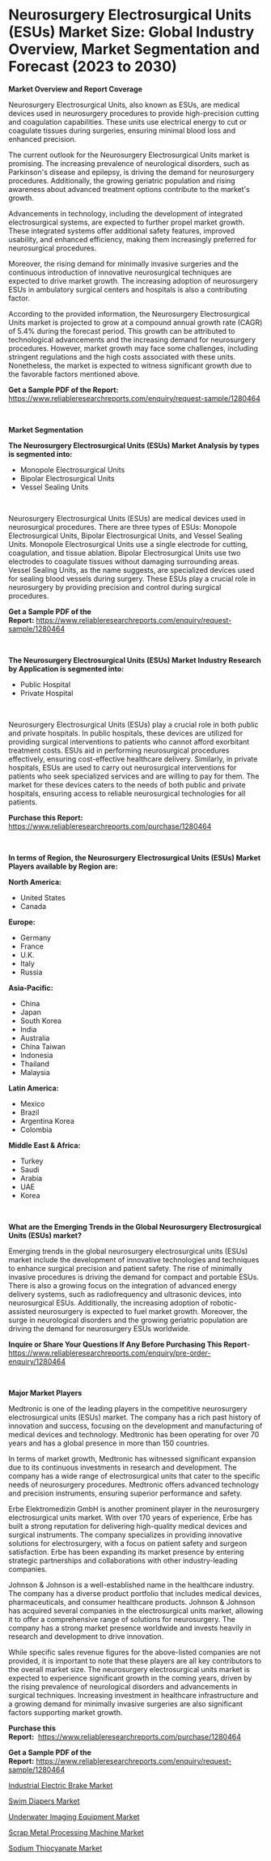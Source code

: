 <p><h1>Neurosurgery Electrosurgical Units (ESUs) Market Size: Global Industry Overview, Market Segmentation and Forecast (2023 to 2030)</h1></p><p><strong>Market Overview and Report Coverage</strong></p>
<p><p>Neurosurgery Electrosurgical Units, also known as ESUs, are medical devices used in neurosurgery procedures to provide high-precision cutting and coagulation capabilities. These units use electrical energy to cut or coagulate tissues during surgeries, ensuring minimal blood loss and enhanced precision.</p><p>The current outlook for the Neurosurgery Electrosurgical Units market is promising. The increasing prevalence of neurological disorders, such as Parkinson's disease and epilepsy, is driving the demand for neurosurgery procedures. Additionally, the growing geriatric population and rising awareness about advanced treatment options contribute to the market's growth.</p><p>Advancements in technology, including the development of integrated electrosurgical systems, are expected to further propel market growth. These integrated systems offer additional safety features, improved usability, and enhanced efficiency, making them increasingly preferred for neurosurgical procedures.</p><p>Moreover, the rising demand for minimally invasive surgeries and the continuous introduction of innovative neurosurgical techniques are expected to drive market growth. The increasing adoption of neurosurgery ESUs in ambulatory surgical centers and hospitals is also a contributing factor.</p><p>According to the provided information, the Neurosurgery Electrosurgical Units market is projected to grow at a compound annual growth rate (CAGR) of 5.4% during the forecast period. This growth can be attributed to technological advancements and the increasing demand for neurosurgery procedures. However, market growth may face some challenges, including stringent regulations and the high costs associated with these units. Nonetheless, the market is expected to witness significant growth due to the favorable factors mentioned above.</p></p>
<p><strong>Get a Sample PDF of the Report:</strong> <a href="https://www.reliableresearchreports.com/enquiry/request-sample/1280464">https://www.reliableresearchreports.com/enquiry/request-sample/1280464</a></p>
<p>&nbsp;</p>
<p><strong>Market Segmentation</strong></p>
<p><strong>The Neurosurgery Electrosurgical Units (ESUs) Market Analysis by types is segmented into:</strong></p>
<p><ul><li>Monopole Electrosurgical Units</li><li>Bipolar Electrosurgical Units</li><li>Vessel Sealing Units</li></ul></p>
<p>&nbsp;</p>
<p><p>Neurosurgery Electrosurgical Units (ESUs) are medical devices used in neurosurgical procedures. There are three types of ESUs: Monopole Electrosurgical Units, Bipolar Electrosurgical Units, and Vessel Sealing Units. Monopole Electrosurgical Units use a single electrode for cutting, coagulation, and tissue ablation. Bipolar Electrosurgical Units use two electrodes to coagulate tissues without damaging surrounding areas. Vessel Sealing Units, as the name suggests, are specialized devices used for sealing blood vessels during surgery. These ESUs play a crucial role in neurosurgery by providing precision and control during surgical procedures.</p></p>
<p><strong>Get a Sample PDF of the Report:</strong>&nbsp;<a href="https://www.reliableresearchreports.com/enquiry/request-sample/1280464">https://www.reliableresearchreports.com/enquiry/request-sample/1280464</a></p>
<p>&nbsp;</p>
<p><strong>The Neurosurgery Electrosurgical Units (ESUs) Market Industry Research by Application is segmented into:</strong></p>
<p><ul><li>Public Hospital</li><li>Private Hospital</li></ul></p>
<p>&nbsp;</p>
<p><p>Neurosurgery Electrosurgical Units (ESUs) play a crucial role in both public and private hospitals. In public hospitals, these devices are utilized for providing surgical interventions to patients who cannot afford exorbitant treatment costs. ESUs aid in performing neurosurgical procedures effectively, ensuring cost-effective healthcare delivery. Similarly, in private hospitals, ESUs are used to carry out neurosurgical interventions for patients who seek specialized services and are willing to pay for them. The market for these devices caters to the needs of both public and private hospitals, ensuring access to reliable neurosurgical technologies for all patients.</p></p>
<p><strong>Purchase this Report:</strong>&nbsp; <a href="https://www.reliableresearchreports.com/purchase/1280464">https://www.reliableresearchreports.com/purchase/1280464</a></p>
<p>&nbsp;</p>
<p><strong>In terms of Region, the Neurosurgery Electrosurgical Units (ESUs) Market Players available by Region are:</strong></p>
<p>
    <p> <strong> North America: </strong>
        <ul>
            <li>United States</li>
            <li>Canada</li>
        </ul>
        </p> 
    <p> <strong> Europe: </strong>
        <ul>
            <li>Germany</li>
            <li>France</li>
            <li>U.K.</li>
            <li>Italy</li>
            <li>Russia</li>
        </ul>
        </p> 
    <p> <strong> Asia-Pacific: </strong>
        <ul>
            <li>China</li>
            <li>Japan</li>
            <li>South Korea</li>
            <li>India</li>
            <li>Australia</li>
            <li>China Taiwan</li>
            <li>Indonesia</li>
            <li>Thailand</li>
            <li>Malaysia</li>
        </ul>
        </p> 
    <p> <strong> Latin America: </strong>
        <ul>
            <li>Mexico</li>
            <li>Brazil</li>
            <li>Argentina Korea</li>
            <li>Colombia</li>
        </ul>
        </p> 
    <p> <strong> Middle East & Africa: </strong>
        <ul>
            <li>Turkey</li>
            <li>Saudi</li>
            <li>Arabia</li>
            <li>UAE</li>
            <li>Korea</li>
        </ul>
    </p>
    </p>
<p>&nbsp;</p>
<p><strong>What are the Emerging Trends in the Global Neurosurgery Electrosurgical Units (ESUs) market?</strong></p>
<p><p>Emerging trends in the global neurosurgery electrosurgical units (ESUs) market include the development of innovative technologies and techniques to enhance surgical precision and patient safety. The rise of minimally invasive procedures is driving the demand for compact and portable ESUs. There is also a growing focus on the integration of advanced energy delivery systems, such as radiofrequency and ultrasonic devices, into neurosurgical ESUs. Additionally, the increasing adoption of robotic-assisted neurosurgery is expected to fuel market growth. Moreover, the surge in neurological disorders and the growing geriatric population are driving the demand for neurosurgery ESUs worldwide.</p></p>
<p><strong>Inquire or Share Your Questions If Any Before Purchasing This Report</strong>- <a href="https://www.reliableresearchreports.com/enquiry/pre-order-enquiry/1280464">https://www.reliableresearchreports.com/enquiry/pre-order-enquiry/1280464</a></p>
<p>&nbsp;</p>
<p><strong>Major Market Players</strong></p>
<p><p>Medtronic is one of the leading players in the competitive neurosurgery electrosurgical units (ESUs) market. The company has a rich past history of innovation and success, focusing on the development and manufacturing of medical devices and technology. Medtronic has been operating for over 70 years and has a global presence in more than 150 countries.</p><p>In terms of market growth, Medtronic has witnessed significant expansion due to its continuous investments in research and development. The company has a wide range of electrosurgical units that cater to the specific needs of neurosurgery procedures. Medtronic offers advanced technology and precision instruments, ensuring superior performance and safety.</p><p>Erbe Elektromedizin GmbH is another prominent player in the neurosurgery electrosurgical units market. With over 170 years of experience, Erbe has built a strong reputation for delivering high-quality medical devices and surgical instruments. The company specializes in providing innovative solutions for electrosurgery, with a focus on patient safety and surgeon satisfaction. Erbe has been expanding its market presence by entering strategic partnerships and collaborations with other industry-leading companies.</p><p>Johnson & Johnson is a well-established name in the healthcare industry. The company has a diverse product portfolio that includes medical devices, pharmaceuticals, and consumer healthcare products. Johnson & Johnson has acquired several companies in the electrosurgical units market, allowing it to offer a comprehensive range of solutions for neurosurgery. The company has a strong market presence worldwide and invests heavily in research and development to drive innovation.</p><p>While specific sales revenue figures for the above-listed companies are not provided, it is important to note that these players are all key contributors to the overall market size. The neurosurgery electrosurgical units market is expected to experience significant growth in the coming years, driven by the rising prevalence of neurological disorders and advancements in surgical techniques. Increasing investment in healthcare infrastructure and a growing demand for minimally invasive surgeries are also significant factors supporting market growth.</p></p>
<p><strong>Purchase this Report:</strong>&nbsp;&nbsp;<a href="https://www.reliableresearchreports.com/purchase/1280464">https://www.reliableresearchreports.com/purchase/1280464</a></p>
<p></p>
<p><strong>Get a Sample PDF of the Report:</strong>&nbsp;<a href="https://www.reliableresearchreports.com/enquiry/request-sample/1280464">https://www.reliableresearchreports.com/enquiry/request-sample/1280464</a></p>
<p><p><a href="https://github.com/BryceTownsendr/Market-Research-Report-List-1/blob/main/industrial-electric-brake-market.md">Industrial Electric Brake Market</a></p><p><a href="https://medium.com/@elianehilll2023/swim-diapers-market-size-growth-forecast-2023-2030-096241f7222a">Swim Diapers Market</a></p><p><a href="https://www.linkedin.com/pulse/underwater-imaging-equipment-market-size-growth-forecast-usf3e/">Underwater Imaging Equipment Market</a></p><p><a href="https://www.linkedin.com/pulse/scrap-metal-processing-machine-market-size-share-global-wn2je/">Scrap Metal Processing Machine Market</a></p><p><a href="https://medium.com/@sarahcornish2022/sodium-thiocyanate-market-size-growth-forecast-2023-2030-1dfe80973f67">Sodium Thiocyanate Market</a></p></p>